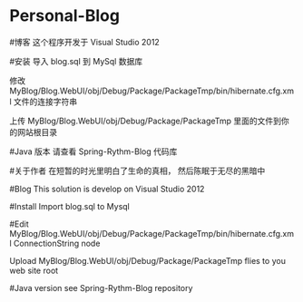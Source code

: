 # Personal-Blog
#博客
这个程序开发于 Visual Studio 2012

#安装
导入 blog.sql 到 MySql 数据库

修改 MyBlog/Blog.WebUI/obj/Debug/Package/PackageTmp/bin/hibernate.cfg.xml 文件的连接字符串

上传 MyBlog/Blog.WebUI/obj/Debug/Package/PackageTmp 里面的文件到你的网站根目录

#Java 版本
请查看 Spring-Rythm-Blog 代码库

#关于作者
在短暂的时光里明白了生命的真相， 然后陈眠于无尽的黑暗中

#Blog
This solution is develop on Visual Studio 2012

#Install
Import blog.sql to Mysql

#Edit MyBlog/Blog.WebUI/obj/Debug/Package/PackageTmp/bin/hibernate.cfg.xml ConnectionString node

Upload MyBlog/Blog.WebUI/obj/Debug/Package/PackageTmp flies to you web site root

#Java version
see Spring-Rythm-Blog repository
